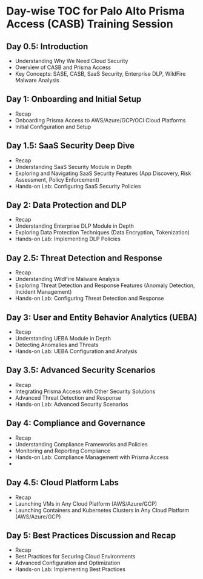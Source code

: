 # Day-wise TOC for Palo Alto Prisma Access (CASB) Training Session

## Day 0.5: Introduction

- Understanding Why We Need Cloud Security
- Overview of CASB and Prisma Access
- Key Concepts: SASE, CASB, SaaS Security, Enterprise DLP, WildFire Malware Analysis

## Day 1: Onboarding and Initial Setup

- Recap
- Onboarding Prisma Access to AWS/Azure/GCP/OCI Cloud Platforms
- Initial Configuration and Setup

## Day 1.5: SaaS Security Deep Dive

- Recap
- Understanding SaaS Security Module in Depth
- Exploring and Navigating SaaS Security Features (App Discovery, Risk Assessment, Policy Enforcement)
- Hands-on Lab: Configuring SaaS Security Policies

## Day 2: Data Protection and DLP

- Recap
- Understanding Enterprise DLP Module in Depth
- Exploring Data Protection Techniques (Data Encryption, Tokenization)
- Hands-on Lab: Implementing DLP Policies

## Day 2.5: Threat Detection and Response

- Recap
- Understanding WildFire Malware Analysis
- Exploring Threat Detection and Response Features (Anomaly Detection, Incident Management)
- Hands-on Lab: Configuring Threat Detection and Response

## Day 3: User and Entity Behavior Analytics (UEBA)

- Recap
- Understanding UEBA Module in Depth
- Detecting Anomalies and Threats
- Hands-on Lab: UEBA Configuration and Analysis

## Day 3.5: Advanced Security Scenarios

- Recap
- Integrating Prisma Access with Other Security Solutions
- Advanced Threat Detection and Response
- Hands-on Lab: Advanced Security Scenarios

## Day 4: Compliance and Governance

- Recap
- Understanding Compliance Frameworks and Policies
- Monitoring and Reporting Compliance
- Hands-on Lab: Compliance Management with Prisma Access
-
## Day 4.5: Cloud Platform Labs

- Recap
- Launching VMs in Any Cloud Platform (AWS/Azure/GCP)
- Launching Containers and Kubernetes Clusters in Any Cloud Platform (AWS/Azure/GCP)

## Day 5: Best Practices Discussion and Recap

- Recap
- Best Practices for Securing Cloud Environments
- Advanced Configuration and Optimization
- Hands-on Lab: Implementing Best Practices
